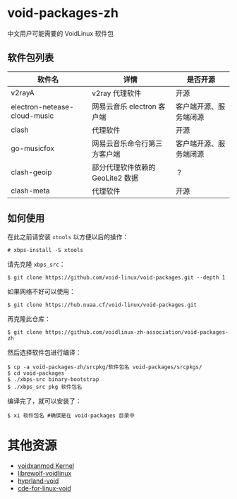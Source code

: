 # void-packages-zh
中文用户可能需要的 VoidLinux 软件包

## 软件包列表

| 软件名                        | 详情                          | 是否开源              |
|------------------------------|------------------------------|----------------------|
| v2rayA                       | v2ray 代理软件                | 开源                 |
| electron-netease-cloud-music | 网易云音乐 electron 客户端      | 客户端开源、服务端闭源  |
| clash                        | 代理软件                      | 开源                 |
| go-musicfox                  | 网易云音乐命令行第三方客户端      | 客户端开源、服务端闭源  |
| clash-geoip                  | 部分代理软件依赖的 GeoLite2 数据 | ？                   |
| clash-meta                   | 代理软件                       | 开源                 |

## 如何使用

在此之前请安装 `xtools` 以方便以后的操作：

```
# xbps-install -S xtools
```

请先克隆 `xbps_src`：

```
$ git clone https://github.com/void-linux/void-packages.git --depth 1
```

如果网络不好可以使用：

```
$ git clone https://hub.nuaa.cf/void-linux/void-packages.git
```

再克隆此仓库：

```
$ git clone https://github.com/voidlinux-zh-association/void-packages-zh
```

然后选择软件包进行编译：

```
$ cp -a void-packages-zh/srcpkg/软件包名 void-packages/srcpkgs/
$ cd void-packages
$ ./xbps-src binary-bootstrap
$ ./xbps_src pkg 软件包名
```

编译完了，就可以安装了：

```
$ xi 软件包名 #确保是在 void-packages 目录中
```

# 其他资源
- [voidxanmod Kernel](https://notabug.org/Marcoapc/voidxanmodK)
- [librewolf-voidlinux](https://github.com/index-0/librewolf-voidlinux)
- [hyprland-void](https://github.com/Fadest/hyprland-void)
- [cde-for-linux-void](https://github.com/johna23-lab/cde-for-linux-void)
